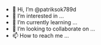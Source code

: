 - 👋 Hi, I’m @patriksok789d
- 👀 I’m interested in ...
- 🌱 I’m currently learning ...
- 💞️ I’m looking to collaborate on ...
- 📫 How to reach me ...

<!---
patriksok789d/patriksok789d is a ✨ special ✨ repository because its `README.md` (this file) appears on your GitHub profile.
You can click the Preview link to take a look at your changes.
--->
